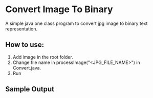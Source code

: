 # Convert Image To Binary

A simple java one class program to convert jpg image to binary text representation.

## How to use:
1) Add image in the root folder.
2) Change file name in processImage("<JPG_FILE_NAME>") in Convert.java.
3) Run

## Sample Output


